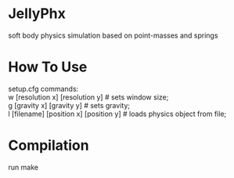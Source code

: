 # JellyPhx
soft body physics simulation based on point-masses and springs

# How To Use
setup.cfg commands:                                                                                                
 w [resolution x] [resolution y]        # sets window size;                                                           
 g [gravity x] [gravity y]              # sets gravity;                                                              
 l [filename] [position x] [position y] # loads physics object from file;                                                            

# Compilation
run make
